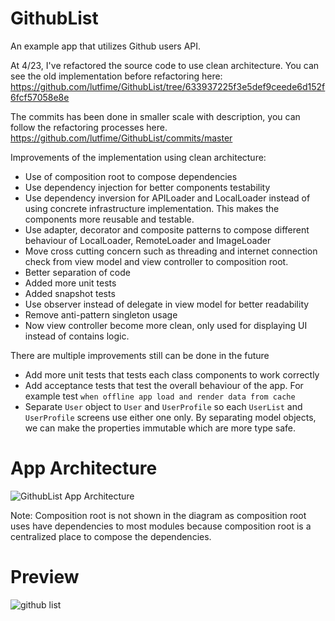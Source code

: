 # GithubList
An example app that utilizes Github users API.

At 4/23, I've refactored the source code to use clean architecture. You can see the old implementation before refactoring here:
https://github.com/lutfime/GithubList/tree/633937225f3e5def9ceede6d152f6fcf57058e8e

The commits has been done in smaller scale with description, you can follow the refactoring processes here. 
https://github.com/lutfime/GithubList/commits/master

Improvements of the implementation using clean architecture:
- Use of composition root to compose dependencies
- Use dependency injection for better components testability
- Use dependency inversion for APILoader and LocalLoader instead of using concrete infrastructure implementation. This makes the components more reusable and testable.
- Use adapter, decorator and composite patterns to compose different behaviour of LocalLoader, RemoteLoader and ImageLoader
- Move cross cutting concern such as threading and internet connection check from view model and view controller to composition root.
- Better separation of code
- Added more unit tests
- Added snapshot tests
- Use observer instead of delegate in view model for better readability
- Remove anti-pattern singleton usage
- Now view controller become more clean, only used for displaying UI instead of contains logic.

There are multiple improvements still can be done in the future
- Add more unit tests that tests each class components to work correctly
- Add acceptance tests that test the overall behaviour of the app. For example test `when offline app load and render data from cache`
- Separate `User` object to `User` and `UserProfile` so each `UserList` and `UserProfile` screens use either one only. By separating model objects, we can make the properties immutable which are more type safe.

# App Architecture

![GithubList App Architecture](https://github.com/lutfime/GithubList/assets/2703248/63e14af2-2801-4846-8f2f-61883287f467)

Note: Composition root is not shown in the diagram as composition root uses have dependencies to most modules because composition root is a centralized place to compose the dependencies.

# Preview

![github list](https://user-images.githubusercontent.com/2703248/203711026-9a19960c-e50c-4696-bd58-93ce8322156c.gif)
